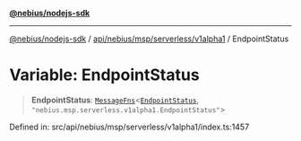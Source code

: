 [**@nebius/nodejs-sdk**](../../../../../../README.md)

---

[@nebius/nodejs-sdk](../../../../../../README.md) / [api/nebius/msp/serverless/v1alpha1](../README.md) / EndpointStatus

# Variable: EndpointStatus

> **EndpointStatus**: [`MessageFns`](../../../../../../runtime/protos/core/interfaces/MessageFns.md)\<[`EndpointStatus`](../interfaces/EndpointStatus.md), `"nebius.msp.serverless.v1alpha1.EndpointStatus"`\>

Defined in: src/api/nebius/msp/serverless/v1alpha1/index.ts:1457

